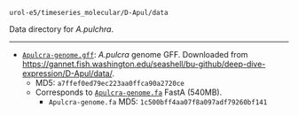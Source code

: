 `urol-e5/timeseries_molecular/D-Apul/data`

Data directory for _A.pulchra_.

---

- [`Apulcra-genome.gff`](./Apulcra-genome.gff): _A.pulcra_ genome GFF. Downloaded from https://gannet.fish.washington.edu/seashell/bu-github/deep-dive-expression/D-Apul/data/.
  - MD5: `a7ffef0ed79ec223aa0ffca90a2720ce`
  - Corresponds to [`Apulcra-genome.fa`](https://gannet.fish.washington.edu/seashell/bu-github/deep-dive-expression/D-Apul/data/Apulcra-genome.fa) FastA (540MB).
      - `Apulcra-genome.fa` MD5: `1c500bff4aa07f8a097adf79260bf141`
